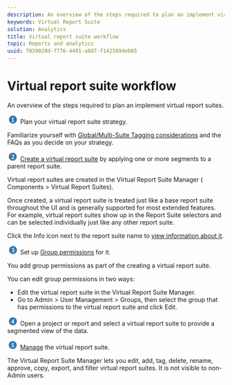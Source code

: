 ```yaml
---
description: An overview of the steps required to plan an implement virtual report suites.
keywords: Virtual Report Suite
solution: Analytics
title: Virtual report suite workflow
topic: Reports and analytics
uuid: 7039029d-f776-4491-a8d7-f1425894eb85
---
```


# Virtual report suite workflow

An overview of the steps required to plan an implement virtual report suites.

![](assets/step1_icon.png) Plan your virtual report suite strategy.

Familiarize yourself with [Global/Multi-Suite Tagging considerations](/help/components/vrs/vrs-considerations.md) and the FAQs as you decide on your strategy.

![](assets/step2_icon.png) [Create a virtual report suite](/help/components/vrs/c-workflow-vrs/vrs-create.md) by applying one or more segments to a parent report suite.

Virtual report suites are created in the Virtual Report Suite Manager ( Components > Virtual Report Suites).

Once created, a virtual report suite is treated just like a base report suite throughout the UI and is generally supported for most extended features. For example, virtual report suites show up in the Report Suite selectors and can be selected individually just like any other report suite.

Click the Info icon next to the report suite name to [view information about it](/help/components/vrs/c-workflow-vrs/vrs-view.md).

![](assets/step3_icon.png) Set up [Group permissions](/help/components/vrs/c-workflow-vrs/vrs-create.md) for it.

You add group permissions as part of the creating a virtual report suite.

You can edit group permissions in two ways:

*   Edit the virtual report suite in the Virtual Report Suite Manager.
*   Go to Admin > User Management > Groups, then select the group that has permissions to the virtual report suite and click Edit.

![](assets/step4_icon.png) Open a project or report and select a virtual report suite to provide a segmented view of the data.

![](assets/step5_icon.png) [Manage](/help/components/vrs/c-workflow-vrs/vrs-manage.md) the virtual report suite.

The Virtual Report Suite Manager lets you edit, add, tag, delete, rename, approve, copy, export, and filter virtual report suites. It is not visible to non-Admin users.
